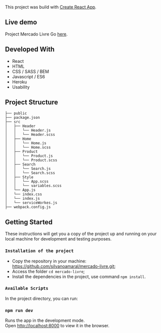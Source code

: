 This project was build with [Create React App](https://github.com/facebook/create-react-app).

## Live demo

Project Mercado Livre Go [here](https://projeto-mercado-livre.herokuapp.com/).

## Developed With

* React
* HTML
* CSS / SASS / BEM
* Javascript / ES6
* Heroku
* Usability

## Project Structure
```
├── public
├── package.json
├── src
│   ├── Header
│   │   └── Header.js
│   │   └── Header.scss
│   ├── Home
│   │   └── Home.js
│   │   └── Home.scss
│   ├── Product
│   │   └── Product.js
│   │   └── Product.scss
│   ├── Search
│   │   └── Search.js
│   │   └── Search.scss
│   ├── Style
│   │   └── App.scss
│   │   └── variables.scss
│   └── App.js
│   └── index.css
│   └── index.js
│   └── serviceWorkes.js
├── webpack.config.js
```

## Getting Started

These instructions will get you a copy of the project up and running on your local machine for development and testing purposes.

### `Installation of the project`

* Copy the repository in your machine: https://github.com/silvanoamaral/mercado-livre.git;
* Access the folder `cd mercado-livre`;
* Install the dependencies in the project, use command `npm install`.

### `Available Scripts`

In the project directory, you can run:

### `npm run dev`

Runs the app in the development mode.<br>
Open [http://localhost:8000](http://localhost:8000) to view it in the browser.


